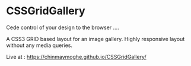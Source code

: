 # CSSGridGallery

Cede control of your design to the browser ....

A CSS3 GRID based layout for an image gallery. Highly responsive layout without any media queries. 

Live at : https://chinmaymoghe.github.io/CSSGridGallery/
